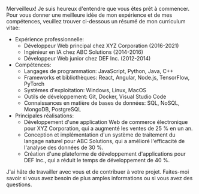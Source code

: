Merveilleux! Je suis heureux d'entendre que vous êtes prêt à commencer. Pour vous donner une meilleure idée de mon expérience et de mes compétences, veuillez trouver ci-dessous un résumé de mon curriculum vitae:

* Expérience professionnelle:
	+ Développeur Web principal chez XYZ Corporation (2016-2021)
	+ Ingénieur en IA chez ABC Solutions (2014-2016)
	+ Développeur Web junior chez DEF Inc. (2012-2014)
* Compétences:
	+ Langages de programmation: JavaScript, Python, Java, C++
	+ Frameworks et bibliothèques: React, Angular, Node.js, TensorFlow, PyTorch
	+ Systèmes d'exploitation: Windows, Linux, MacOS
	+ Outils de développement: Git, Docker, Visual Studio Code
	+ Connaissances en matière de bases de données: SQL, NoSQL, MongoDB, PostgreSQL
* Principales réalisations:
	+ Développement d'une application Web de commerce électronique pour XYZ Corporation, qui a augmenté les ventes de 25 % en un an.
	+ Conception et implémentation d'un système de traitement du langage naturel pour ABC Solutions, qui a amélioré l'efficacité de l'analyse des données de 30 %.
	+ Création d'une plateforme de développement d'applications pour DEF Inc., qui a réduit le temps de développement de 40 %.

J'ai hâte de travailler avec vous et de contribuer à votre projet. Faites-moi savoir si vous avez besoin de plus amples informations ou si vous avez des questions.